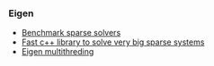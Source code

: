 ### Eigen 
- [Benchmark sparse solvers ](https://eigen.tuxfamily.org/dox/group__TopicSparseSystems.html)
- [Fast c++ library to solve very big sparse systems](https://scicomp.stackexchange.com/questions/26849/fast-c-library-to-solve-very-big-sparse-systems)
- [Eigen multithreding](https://eigen.tuxfamily.org/dox/TopicMultiThreading.html)